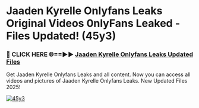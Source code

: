 # Jaaden Kyrelle Onlyfans Leaks Original Videos 0nlyFans Leaked - Files Updated! (45y3)

<h3>🔴 CLICK HERE 🌐==►► <a href="https://tinyurl.com/2jnfzry5" rel="nofollow">Jaaden Kyrelle Onlyfans Leaks Updated Files</a></h3>

Get Jaaden Kyrelle Onlyfans Leaks and all content. Now you can access all videos and pictures of Jaaden Kyrelle Onlyfans Leaks. New Updated Files 2025!

[![45y3](https://i.imgur.com/GyGTBgg.gif)](https://tinyurl.com/2jnfzry5)
